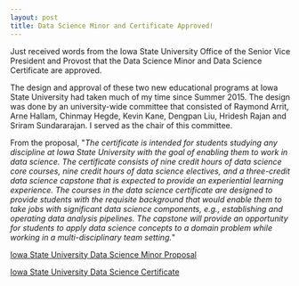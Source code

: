 ```yaml
---
layout: post
title: Data Science Minor and Certificate Approved! 
---
```


Just received words from the Iowa State University Office of the Senior Vice President and Provost
that the Data Science Minor and Data Science Certificate are approved.

The design and approval of these two new educational programs at Iowa State University had taken 
much of my time since Summer 2015. The design was done by an university-wide committee that consisted
of Raymond Arrit, Arne Hallam, Chinmay Hegde, Kevin Kane, Dengpan Liu, 
Hridesh Rajan and Sriram Sundararajan. 
I served as the chair of this committee.

From the proposal, 
&quot;<EM>The certificate is intended for students studying any discipline at Iowa State University 
with the goal of enabling them to work in data science.
The certificate consists of nine credit hours of data science core courses, 
nine credit hours of data science electives, and a three-credit data science 
capstone that is expected to provide an experiential learning experience. 
The courses in the data science certificate are designed to provide students 
with the requisite background that would enable them to take jobs with 
significant data science components, e.g., establishing and operating data 
analysis pipelines. The capstone will provide an opportunity for students 
to apply data science concepts to a domain problem while working in a 
multi-disciplinary team setting.</EM>&quot;

[Iowa State University Data Science Minor Proposal](https://www-facsen.sws.iastate.edu/sites/default/files/uploads/16-17%20Docket%20Calendar/S16-21%20-%20Data%20Science%20Minor.pdf)

[Iowa State University Data Science Certificate](https://www-facsen.sws.iastate.edu/sites/default/files/uploads/16-17%20Docket%20Calendar/S16-22%20-%20Data%20Science%20Certificate.pdf) 

